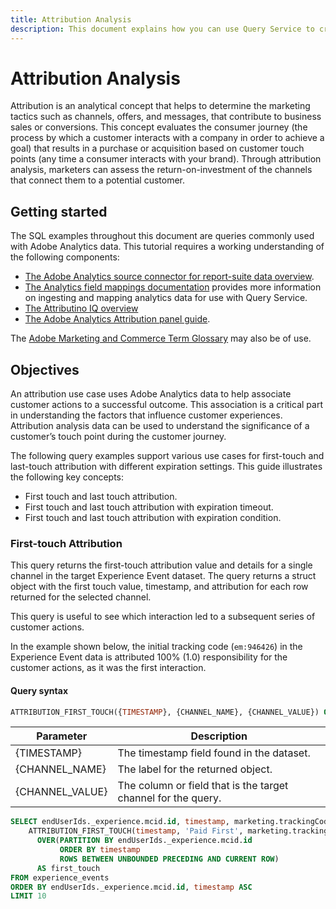 ```yaml
---
title: Attribution Analysis
description: This document explains how you can use Query Service to create a marketing effectiveness measurement technique based on the marketing attribution model of first and last touch.
---
```

# Attribution Analysis

Attribution is an analytical concept that helps to determine the marketing tactics such as channels, offers, and messages, that contribute to business sales or conversions. This concept evaluates the consumer journey (the process by which a customer interacts with a company in order to achieve a goal) that results in a purchase or acquisition based on customer touch points (any time a consumer interacts with your brand). Through attribution analysis, marketers can assess the return-on-investment of the channels that connect them to a potential customer. 

## Getting started

The SQL examples throughout this document are queries commonly used with Adobe Analytics data. This tutorial requires a working understanding of the following components:

* [The Adobe Analytics source connector for report-suite data overview](../../sources/connectors/adobe-applications/mapping/analytics.md).
* [The Analytics field mappings documentation](../../sources/connectors/adobe-applications/mapping/analytics.md) provides more information on ingesting and mapping analytics data for use with Query Service.
* [The Attributino IQ overview](https://experienceleague.adobe.com/docs/analytics/analyze/analysis-workspace/attribution/overview.html)
* [The Adobe Analytics Attribution panel guide](https://experienceleague.adobe.com/docs/analytics/analyze/analysis-workspace/panels/attribution.html).

The [Adobe Marketing and Commerce Term Glossary](https://business.adobe.com/glossary/index.html) may also be of use.

## Objectives

An attribution use case uses Adobe Analytics data to help associate customer actions to a successful outcome. This association is a critical part in understanding the factors that influence customer experiences. Attribution analysis data can be used to understand the significance of a customer’s touch point during the customer journey.

The following query examples support various use cases for first-touch and last-touch attribution with different expiration settings. This guide illustrates the following key concepts:

* First touch and last touch attribution.
* First touch and last touch attribution with expiration timeout.
* First touch and last touch attribution with expiration condition.

### First-touch Attribution

This query returns the first-touch attribution value and details for a single channel in the target Experience Event dataset. The query returns a struct object with the first touch value, timestamp, and attribution for each row returned for the selected channel.

This query is useful to see which interaction led to a subsequent series of customer actions.

In the example shown below, the initial tracking code (`em:946426`) in the Experience Event data is attributed 100% (1.0) responsibility for the customer actions, as it was the first interaction.

#### Query syntax

```sql
ATTRIBUTION_FIRST_TOUCH({TIMESTAMP}, {CHANNEL_NAME}, {CHANNEL_VALUE}) OVER ({PARTITION} {ORDER} {FRAME})

```

| Parameter | Description |
|---|---|
| {TIMESTAMP} | The timestamp field found in the dataset. |
| {CHANNEL_NAME} | The label for the returned object. |
| {CHANNEL_VALUE} | The column or field that is the target channel for the query. |

```sql
SELECT endUserIds._experience.mcid.id, timestamp, marketing.trackingCode,
    ATTRIBUTION_FIRST_TOUCH(timestamp, 'Paid First', marketing.trackingCode)
      OVER(PARTITION BY endUserIds._experience.mcid.id
           ORDER BY timestamp
           ROWS BETWEEN UNBOUNDED PRECEDING AND CURRENT ROW)
      AS first_touch
FROM experience_events
ORDER BY endUserIds._experience.mcid.id, timestamp ASC
LIMIT 10
```

